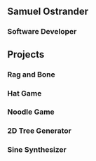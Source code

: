 ## Samuel Ostrander

### Software Developer




## Projects

### Rag and Bone


### Hat Game


### Noodle Game


### 2D Tree Generator


### Sine Synthesizer